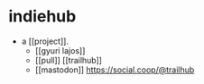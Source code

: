 # indiehub

- a [[project]].
  - [[gyuri lajos]]
  - [[pull]] [[trailhub]]
  - [[mastodon]] https://social.coop/@trailhub

